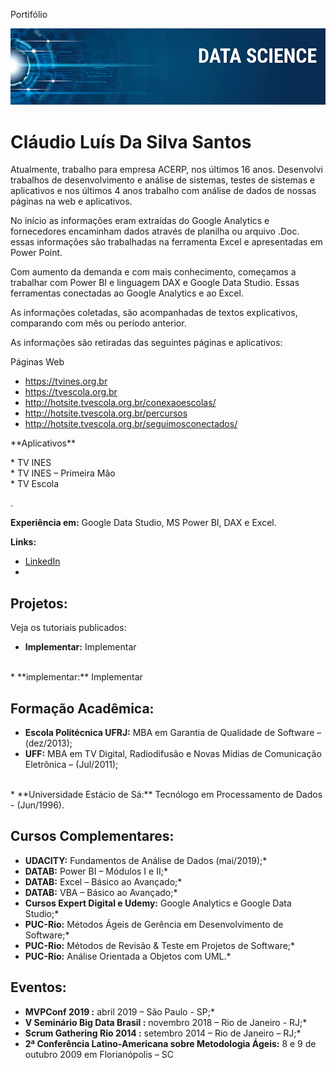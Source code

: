 Portifólio
<p align="center">
<img src="banner.png" >
</p>

# Cláudio Luís Da Silva Santos
Atualmente, trabalho para empresa ACERP, nos últimos 16 anos. Desenvolvi trabalhos de desenvolvimento e análise de sistemas, testes de sistemas e aplicativos e nos últimos 4 anos trabalho com análise de dados de nossas páginas na web e aplicativos.<p>
No início as informações eram extraídas do Google Analytics e fornecedores encaminham dados através de planilha ou arquivo .Doc. essas informações são trabalhadas na ferramenta Excel e apresentadas em Power Point.<p>
Com aumento da demanda e com mais conhecimento, começamos a trabalhar com Power BI e linguagem DAX e Google Data Studio. Essas ferramentas conectadas ao Google Analytics e ao Excel.<p>
As informações coletadas, são acompanhadas de textos explicativos, comparando com mês ou período anterior.<p>
As informações são retiradas das seguintes páginas e aplicativos:<p>
  Páginas Web <p>
* https://tvines.org.br <br>
* https://tvescola.org.br <br>
* http://hotsite.tvescola.org.br/conexaoescolas/ <br>
* http://hotsite.tvescola.org.br/percursos <br>
* http://hotsite.tvescola.org.br/seguimosconectados/
<p>
**Aplicativos** <p>
* TV INES <br>
* TV INES – Primeira Mão <br>
* TV Escola <p>


.

**Experiência em:** Google Data Studio, MS Power BI, DAX e Excel.


**Links:**
*  [LinkedIn](https://www.linkedin.com/in/claudio-santos-5824b824/)
* 

## Projetos:
Veja os tutoriais publicados:

* **Implementar:** Implementar
<br>
* **implementar:** Implementar

## Formação Acadêmica:
* **Escola Politécnica UFRJ:** MBA em Garantia de Qualidade de Software – (dez/2013); <br>
* **UFF:** MBA em TV Digital, Radiodifusão e Novas Mídias de Comunicação Eletrônica – (Jul/2011);
 <br>
* **Universidade Estácio de Sá:** Tecnólogo em Processamento de Dados - (Jun/1996).
 <p>

## Cursos Complementares:
* **UDACITY:** Fundamentos de Análise de Dados (mai/2019);* <br>
* **DATAB:** Power BI – Módulos I e II;* <br>
* **DATAB:** Excel – Básico ao Avançado;* <br>
* **DATAB:** VBA – Básico ao Avançado;* <br>
* **Cursos Expert Digital e Udemy:** Google Analytics e Google Data Studio;* <br>
* **PUC-Rio:** Métodos Ágeis de Gerência em Desenvolvimento de Software;* <br>
* **PUC-Rio:** Métodos de Revisão & Teste em Projetos de Software;* <br>
* **PUC-Rio:** Análise Orientada a Objetos com UML.* <p>


## Eventos:
* **MVPConf 2019 :** abril 2019 – São Paulo - SP;* <br>
* **V Seminário Big Data Brasil  :** novembro 2018 – Rio de Janeiro - RJ;* <br>
* **Scrum Gathering Rio 2014   :** setembro 2014 – Rio de Janeiro – RJ;* <br>
* **2ª Conferência Latino-Americana sobre Metodologia Ágeis:** 8 e 9 de outubro 2009 em Florianópolis – SC
